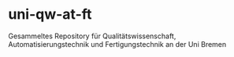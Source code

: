 # uni-qw-at-ft
Gesammeltes Repository für Qualitätswissenschaft, Automatisierungstechnik und Fertigungstechnik an der Uni Bremen
